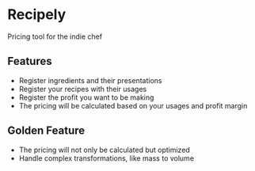# Recipely

Pricing tool for the indie chef

## Features

- Register ingredients and their presentations
- Register your recipes with their usages
- Register the profit you want to be making
- The pricing will be calculated based on your usages and profit margin

## Golden Feature
- The pricing will not only be calculated but optimized
- Handle complex transformations, like mass to volume